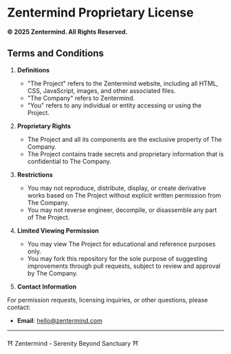 # Zentermind Proprietary License

**© 2025 Zentermind. All Rights Reserved.**

## Terms and Conditions

1. **Definitions**
   - "The Project" refers to the Zentermind website, including all HTML, CSS, JavaScript, images, and other associated files.
   - "The Company" refers to Zentermind.
   - "You" refers to any individual or entity accessing or using the Project.

2. **Proprietary Rights**
   - The Project and all its components are the exclusive property of The Company.
   - The Project contains trade secrets and proprietary information that is confidential to The Company.

3. **Restrictions**
   - You may not reproduce, distribute, display, or create derivative works based on The Project without explicit written permission from The Company.
   - You may not reverse engineer, decompile, or disassemble any part of The Project.

4. **Limited Viewing Permission**
   - You may view The Project for educational and reference purposes only.
   - You may fork this repository for the sole purpose of suggesting improvements through pull requests, subject to review and approval by The Company.

5. **Contact Information**

For permission requests, licensing inquiries, or other questions, please contact:

- **Email**: hello@zentermind.com

---

⛩️ Zentermind - Serenity Beyond Sanctuary ⛩️